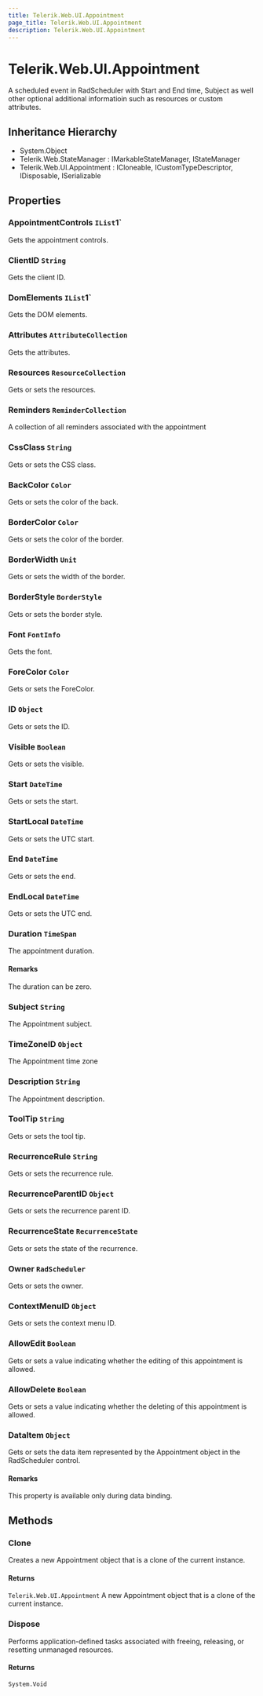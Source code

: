 ```yaml
---
title: Telerik.Web.UI.Appointment
page_title: Telerik.Web.UI.Appointment
description: Telerik.Web.UI.Appointment
---
```


# Telerik.Web.UI.Appointment

A scheduled event in RadScheduler with Start and End time, Subject as well other optional additional informatioin such as resources or custom attributes.

## Inheritance Hierarchy

* System.Object
* Telerik.Web.StateManager : IMarkableStateManager, IStateManager
* Telerik.Web.UI.Appointment : ICloneable, ICustomTypeDescriptor, IDisposable, ISerializable

## Properties

###  AppointmentControls `IList`1`

Gets the appointment controls.

###  ClientID `String`

Gets the client ID.

###  DomElements `IList`1`

Gets the DOM elements.

###  Attributes `AttributeCollection`

Gets the attributes.

###  Resources `ResourceCollection`

Gets or sets the resources.

###  Reminders `ReminderCollection`

A collection of all reminders associated with the appointment

###  CssClass `String`

Gets or sets the CSS class.

###  BackColor `Color`

Gets or sets the color of the back.

###  BorderColor `Color`

Gets or sets the color of the border.

###  BorderWidth `Unit`

Gets or sets the width of the border.

###  BorderStyle `BorderStyle`

Gets or sets the border style.

###  Font `FontInfo`

Gets the font.

###  ForeColor `Color`

Gets or sets the ForeColor.

###  ID `Object`

Gets or sets the ID.

###  Visible `Boolean`

Gets or sets the visible.

###  Start `DateTime`

Gets or sets the start.

###  StartLocal `DateTime`

Gets or sets the UTC start.

###  End `DateTime`

Gets or sets the end.

###  EndLocal `DateTime`

Gets or sets the UTC end.

###  Duration `TimeSpan`

The appointment duration.

#### Remarks
The duration can be zero.

###  Subject `String`

The Appointment subject.

###  TimeZoneID `Object`

The Appointment time zone

###  Description `String`

The Appointment description.

###  ToolTip `String`

Gets or sets the tool tip.

###  RecurrenceRule `String`

Gets or sets the recurrence rule.

###  RecurrenceParentID `Object`

Gets or sets the recurrence parent ID.

###  RecurrenceState `RecurrenceState`

Gets or sets the state of the recurrence.

###  Owner `RadScheduler`

Gets or sets the owner.

###  ContextMenuID `Object`

Gets or sets the context menu ID.

###  AllowEdit `Boolean`

Gets or sets a value indicating whether the editing of this appointment is allowed.

###  AllowDelete `Boolean`

Gets or sets a value indicating whether the deleting of this appointment is allowed.

###  DataItem `Object`

Gets or sets the data item represented by the
            Appointment object in the
            RadScheduler control.

#### Remarks
This property is available only during data binding.

## Methods

###  Clone

Creates a new Appointment object that is a clone of the current instance.

#### Returns

`Telerik.Web.UI.Appointment` A new Appointment object that is a clone of the current instance.

###  Dispose

Performs application-defined tasks associated with freeing, releasing,
            or resetting unmanaged resources.

#### Returns

`System.Void` 

